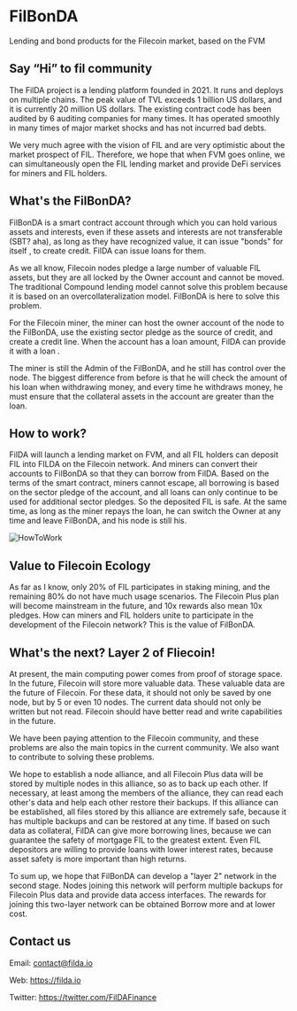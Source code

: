 # FilBonDA
Lending and bond products for the Filecoin market, based on the FVM



## Say “Hi”  to fil community 


The FilDA project is a lending platform founded in 2021. It runs and deploys on multiple chains. The peak value of TVL exceeds 1 billion US dollars, and it is currently 20 million US dollars. The existing contract code has been audited by 6 auditing companies for many times. It has operated smoothly in many times of major market shocks and has not incurred bad debts.

We very much agree with the vision of FIL and are very optimistic about the market prospect of FIL. Therefore, we hope that when FVM goes online, we can simultaneously open the FIL lending market and provide DeFi services for miners and FIL holders.



## What's the FilBonDA?

FilBonDA is a smart contract account through which you can hold various assets and interests, even if these assets and interests are not transferable (SBT? aha), as long as they have recognized value, it can issue "bonds" for itself , to create credit. FilDA can issue loans for them.

As we all know, Filecoin nodes pledge a large number of valuable FIL assets, but they are all locked by the Owner account and cannot be moved. The traditional Compound lending model cannot solve this problem because it is based on an overcollateralization model. FilBonDA is here to solve this problem.

For the Filecoin miner, the miner can host the owner account of the node to the FilBonDA, use the existing sector pledge as the source of credit, and create a credit line. When the account has a loan amount, FilDA can provide it with a loan .

The miner is still the Admin of the FilBonDA, and he still has control over the node. The biggest difference from before is that he will check the amount of his loan when withdrawing money, and every time he withdraws money, he must ensure that the collateral assets in the account are greater than the loan.



## How to work?

FilDA will launch a lending market on FVM, and all FIL holders can deposit FIL into FILDA on the Filecoin network. And miners can convert their accounts to FilBonDA so that they can borrow from FilDA. Based on the terms of the smart contract, miners cannot escape, all borrowing is based on the sector pledge of the account, and all loans can only continue to be used for additional sector pledges. So the deposited FIL is safe. At the same time, as long as the miner repays the loan, he can switch the Owner at any time and leave FilBonDA, and his node is still his.

![HowToWork](images/how_to_work.png)



## Value to Filecoin Ecology

As far as I know, only 20% of FIL participates in staking mining, and the remaining 80% do not have much usage scenarios. The Filecoin Plus plan will become mainstream in the future, and 10x rewards also mean 10x pledges. How can miners and FIL holders unite to participate in the development of the Filecoin network? This is the value of FilBonDA.



## What's the next? Layer 2 of Fliecoin!

At present, the main computing power comes from proof of storage space. In the future, Filecoin will store more valuable data. These valuable data are the future of Filecoin. For these data, it should not only be saved by one node, but by 5 or even 10 nodes.
The current data should not only be written but not read. Filecoin should have better read and write capabilities in the future.

We have been paying attention to the Filecoin community, and these problems are also the main topics in the current community. We also want to contribute to solving these problems.

We hope to establish a node alliance, and all Filecoin Plus data will be stored by multiple nodes in this alliance, so as to back up each other. If necessary, at least among the members of the alliance, they can read each other's data and help each other restore their backups. If this alliance can be established, all files stored by this alliance are extremely safe, because it has multiple backups and can be restored at any time. If based on such data as collateral, FilDA can give more borrowing lines, because we can guarantee the safety of mortgage FIL to the greatest extent. Even FIL depositors are willing to provide loans with lower interest rates, because asset safety is more important than high returns.

To sum up, we hope that FilBonDA can develop a "layer 2" network in the second stage. Nodes joining this network will perform multiple backups for Filecoin Plus data and provide data access interfaces. The rewards for joining this two-layer network can be obtained Borrow more and at lower cost.



## Contact us

Email: contact@filda.io

Web: https://filda.io

Twitter: https://twitter.com/FilDAFinance


